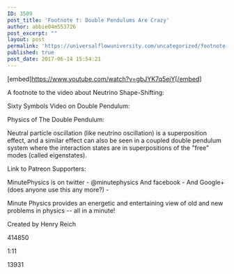 ```yaml
---
ID: 3509
post_title: 'Footnote †: Double Pendulums Are Crazy'
author: abbie04m553726
post_excerpt: ""
layout: post
permalink: 'https://universalflowuniversity.com/uncategorized/footnote-%e2%80%a0-double-pendulums-are-crazy/'
published: true
post_date: 2017-06-14 15:54:21
---
```

[embed]https://www.youtube.com/watch?v=gbJYK7q5ejY[/embed]<br>
<p>A footnote to the video about Neutrino Shape-Shifting: 

Sixty Symbols Video on Double Pendulum: 

Physics of The Double Pendulum: 

Neutral particle oscillation (like neutrino oscillation) is a superposition effect, and a similar effect can also be seen in a coupled double pendulum system where the interaction states are in superpositions of the "free" modes (called eigenstates).

Link to Patreon Supporters: 

MinutePhysics is on twitter - @minutephysics
And facebook - 
And Google+ (does anyone use this any more?) - 

Minute Physics provides an energetic and entertaining view of old and new problems in physics -- all in a minute!

Created by Henry Reich</p>
<p>414850</p>
<p>1:11</p>
<p>13931</p>
<br></br>